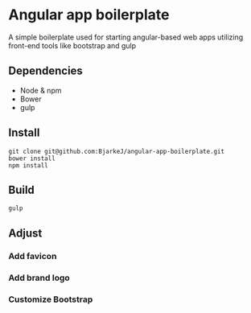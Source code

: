 # Angular app boilerplate
A simple boilerplate used for starting angular-based web apps utilizing front-end tools like bootstrap and gulp

## Dependencies
- Node & npm
- Bower
- gulp

## Install
```
git clone git@github.com:BjarkeJ/angular-app-boilerplate.git
bower install
npm install
```

## Build
```
gulp
```

## Adjust

### Add favicon



### Add brand logo



### Customize Bootstrap




